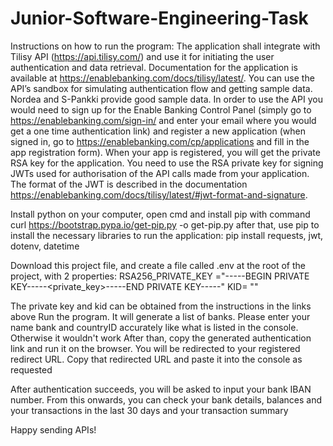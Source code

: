 # Junior-Software-Engineering-Task
Instructions on how to run the program:
The application shall integrate with Tilisy API (https://api.tilisy.com/) and use it for initiating the user
authentication and data retrieval. Documentation for the application is available at
https://enablebanking.com/docs/tilisy/latest/. You can use the API’s sandbox for simulating
authentication flow and getting sample data. Nordea and S-Pankki provide good sample data.
In order to use the API you would need to sign up for the Enable Banking Control Panel (simply go
to https://enablebanking.com/sign-in/ and enter your email where you would get a one time
authentication link) and register a new application (when signed in, go to
https://enablebanking.com/cp/applications and fill in the app registration form). When your app is
registered, you will get the private RSA key for the application. You need to use the RSA private
key for signing JWTs used for authorisation of the API calls made from your application. The format
of the JWT is described in the documentation
https://enablebanking.com/docs/tilisy/latest/#jwt-format-and-signature.

Install python on your computer, open cmd and install pip with command
curl https://bootstrap.pypa.io/get-pip.py -o get-pip.py
after that, use pip to install the necessary libraries to run the application:
pip install requests, jwt, dotenv, datetime

Download this project file, and create a file called .env at the root of the project, with 2 properties:
RSA256_PRIVATE_KEY ="-----BEGIN PRIVATE KEY-----<private_key>-----END PRIVATE KEY-----"
KID= "<application-id>"

The private key and kid can be obtained from the instructions in the links above
Run the program. It will generate a list of banks. 
Please enter your name bank and countryID accurately like what is listed in the console. Otherwise it wouldn't work
After than, copy the generated authentication link and run it on the browser. You will be redirected to your registered redirect URL.
Copy that redirected URL and paste it into the console as requested

After authentication succeeds, you will be asked to input your bank IBAN number. 
From this onwards, you can check your bank details, balances and your transactions in the last 30 days and your transaction summary

Happy sending APIs! 


 
